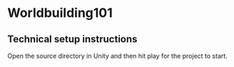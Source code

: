 # Worldbuilding101


## Technical setup instructions

Open the source directory in Unity and then hit play for the project to start.
